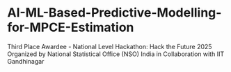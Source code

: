 # AI-ML-Based-Predictive-Modelling-for-MPCE-Estimation
Third Place Awardee - National Level Hackathon: Hack the Future 2025 Organized by National Statistical Office (NSO) India in Collaboration with IIT Gandhinagar
